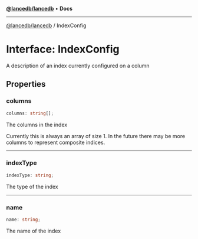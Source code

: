 [**@lancedb/lancedb**](../README.md) • **Docs**

***

[@lancedb/lancedb](../globals.md) / IndexConfig

# Interface: IndexConfig

A description of an index currently configured on a column

## Properties

### columns

```ts
columns: string[];
```

The columns in the index

Currently this is always an array of size 1. In the future there may
be more columns to represent composite indices.

***

### indexType

```ts
indexType: string;
```

The type of the index

***

### name

```ts
name: string;
```

The name of the index
